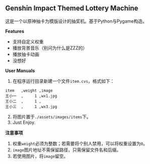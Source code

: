 ## Genshin Impact Themed Lottery Machine

这是一个以原神抽卡为模版设计的抽奖机。基于Python与Pygame构造。

**Features**
- 支持自定义权重
- 播放背景音乐（别问为什么是ZZZ的）
- 播放抽卡动画
- 没想好

**User Manuals**

1. 在程序运行目录新建一个文件`item.cvs`，格式如下：
```csv
item   ,weight ,image
王小一  ,     1 ,wx1.jpg
王小二  ,     1 ,
王小三  ,     1 ,wx3.jpg
```
2. 将图片置于`./assets/images/items`下。
3. Just Enjoy.

**注意事项**

1. 权重`weight`必须为整数；若需要将个别人禁用，可以将权重设置为`0`。
2. `image`图片地址不需保留路径，只需保留文件名和后缀。
3. 若使用图片，将`image`留空。

